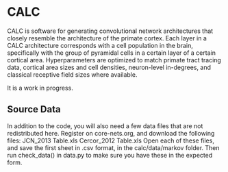 # CALC
CALC is software for generating convolutional network architectures that closely resemble the architecture of the primate cortex. Each layer in a CALC architecture corresponds with a cell population in the brain, specifically with the group of pyramidal cells in a certain layer of a certain cortical area. Hyperparameters are optimized to match primate tract tracing data, cortical area sizes and cell densities, neuron-level in-degrees, and classical receptive field sizes where available. 

It is a work in progress.

## Source Data
In addition to the code, you will also need a few data files that are not redistributed here. Register on core-nets.org, and download the following files:
JCN_2013 Table.xls
Cercor_2012 Table.xls
Open each of these files, and save the first sheet in .csv format, in the calc/data/markov folder.
Then run check_data() in data.py to make sure you have these in the expected form.
